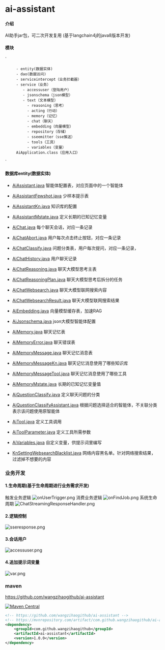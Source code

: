 # ai-assistant

#### 介绍

AI助手jar包，可二次开发复用 (基于langchain4j的java8版本开发)

#### 模块

`

         - entity(数据实体)
         - dao(数据访问)
         - serviceintercept（业务拦截器）
         - service（业务）
            - accessuser（登陆用户）
            - jsonschema（json模型）
            - text（文本模型）
              - reasoning（思考）
              - acting（行动）
              - memory（记忆）
              - chat（聊天）
              - embedding（向量模型）
              - repository（存储）
              - sseemitter（sse推送）
              - tools（工具）
              - variables（变量）
         AiApplication.class（应用入口）

`

#### 数据库entity(数据实体)

- [AiAssistant.java](src%2Fmain%2Fjava%2Fcom%2Fgithub%2Faiassistant%2Fentity%2FAiAssistant.java)
  智能体配置表，对应页面中的一个智能体

- [AiAssistantFewshot.java](src%2Fmain%2Fjava%2Fcom%2Fgithub%2Faiassistant%2Fentity%2FAiAssistantFewshot.java)
  少样本提示表

- [AiAssistantKn.java](src%2Fmain%2Fjava%2Fcom%2Fgithub%2Faiassistant%2Fentity%2FAiAssistantKn.java)
  知识库的配置

- [AiAssistantMstate.java](src%2Fmain%2Fjava%2Fcom%2Fgithub%2Faiassistant%2Fentity%2FAiAssistantMstate.java)
  定义长期的已知记忆变量

- [AiChat.java](src%2Fmain%2Fjava%2Fcom%2Fgithub%2Faiassistant%2Fentity%2FAiChat.java)
  每个聊天会话，对应一条记录

- [AiChatAbort.java](src%2Fmain%2Fjava%2Fcom%2Fgithub%2Faiassistant%2Fentity%2FAiChatAbort.java)
  用户每次点击终止按钮，对应一条记录

- [AiChatClassify.java](src%2Fmain%2Fjava%2Fcom%2Fgithub%2Faiassistant%2Fentity%2FAiChatClassify.java)
  问题分类表，用户每次提问，对应一条记录，

- [AiChatHistory.java](src%2Fmain%2Fjava%2Fcom%2Fgithub%2Faiassistant%2Fentity%2FAiChatHistory.java)
  用户聊天记录

- [AiChatReasoning.java](src%2Fmain%2Fjava%2Fcom%2Fgithub%2Faiassistant%2Fentity%2FAiChatReasoning.java)
  聊天大模型思考主表

- [AiChatReasoningPlan.java](src%2Fmain%2Fjava%2Fcom%2Fgithub%2Faiassistant%2Fentity%2FAiChatReasoningPlan.java)
  聊天大模型思考后拆分的任务

- [AiChatWebsearch.java](src%2Fmain%2Fjava%2Fcom%2Fgithub%2Faiassistant%2Fentity%2FAiChatWebsearch.java)
  聊天大模型联网搜索内容

- [AiChatWebsearchResult.java](src%2Fmain%2Fjava%2Fcom%2Fgithub%2Faiassistant%2Fentity%2FAiChatWebsearchResult.java)
  聊天大模型联网搜索结果

- [AiEmbedding.java](src%2Fmain%2Fjava%2Fcom%2Fgithub%2Faiassistant%2Fentity%2FAiEmbedding.java)
  向量模型缓存表，加速RAG

- [AiJsonschema.java](src%2Fmain%2Fjava%2Fcom%2Fgithub%2Faiassistant%2Fentity%2FAiJsonschema.java)
  json大模型智能体配置

- [AiMemory.java](src%2Fmain%2Fjava%2Fcom%2Fgithub%2Faiassistant%2Fentity%2FAiMemory.java)
  聊天记忆表

- [AiMemoryError.java](src%2Fmain%2Fjava%2Fcom%2Fgithub%2Faiassistant%2Fentity%2FAiMemoryError.java)
  聊天错误表

- [AiMemoryMessage.java](src%2Fmain%2Fjava%2Fcom%2Fgithub%2Faiassistant%2Fentity%2FAiMemoryMessage.java)
  聊天记忆消息表

- [AiMemoryMessageKn.java](src%2Fmain%2Fjava%2Fcom%2Fgithub%2Faiassistant%2Fentity%2FAiMemoryMessageKn.java)
  聊天记忆消息使用了哪些知识库

- [AiMemoryMessageTool.java](src%2Fmain%2Fjava%2Fcom%2Fgithub%2Faiassistant%2Fentity%2FAiMemoryMessageTool.java)
  聊天记忆消息使用了哪些工具

- [AiMemoryMstate.java](src%2Fmain%2Fjava%2Fcom%2Fgithub%2Faiassistant%2Fentity%2FAiMemoryMstate.java)
  长期的已知记忆变量值

- [AiQuestionClassify.java](src%2Fmain%2Fjava%2Fcom%2Fgithub%2Faiassistant%2Fentity%2FAiQuestionClassify.java)
  定义聊天问题的分类

- [AiQuestionClassifyAssistant.java](src%2Fmain%2Fjava%2Fcom%2Fgithub%2Faiassistant%2Fentity%2FAiQuestionClassifyAssistant.java)
  根据问题选择适合的智能体，不关联分类表示该问题使用原智能体

- [AiTool.java](src%2Fmain%2Fjava%2Fcom%2Fgithub%2Faiassistant%2Fentity%2FAiTool.java)
  定义工具调用

- [AiToolParameter.java](src%2Fmain%2Fjava%2Fcom%2Fgithub%2Faiassistant%2Fentity%2FAiToolParameter.java)
  定义工具所需参数

- [AiVariables.java](src%2Fmain%2Fjava%2Fcom%2Fgithub%2Faiassistant%2Fentity%2FAiVariables.java)
  自定义变量，供提示词里编写

- [KnSettingWebsearchBlacklist.java](src%2Fmain%2Fjava%2Fcom%2Fgithub%2Faiassistant%2Fentity%2FKnSettingWebsearchBlacklist.java)
  网络内容黑名单。针对网络搜索结果，过滤掉不想要的内容

### 业务开发

#### 1.生命周期(基于生命周期进行业务需求开发)

触发业务逻辑
![onUserTrigger.png](docs/onUserTrigger.png)
消费业务逻辑
![onFindJob.png](docs/onFindJob.png)
系统生命周期
![ChatStreamingResponseHandler.png](docs/ChatStreamingResponseHandler.png)

#### 2.逻辑控制

![sseresponse.png](docs/sseresponse.png)

#### 3.会话用户

![accessuser.png](docs/accessuser.png)

#### 4.追加提示词变量

![var.png](docs/var.png)

### maven

https://github.com/wangzihaogithub/ai-assistant

[![Maven Central](https://maven-badges.herokuapp.com/maven-central/com.github.wangzihaogithub/ai-assistant/badge.svg)](https://search.maven.org/search?q=g:com.github.wangzihaogithub%20AND%20a:ai-assistant)

```xml
<!-- https://github.com/wangzihaogithub/ai-assistant -->
<!-- https://mvnrepository.com/artifact/com.github.wangzihaogithub/ai-assistant -->
<dependency>
    <groupId>com.github.wangzihaogithub</groupId>
    <artifactId>ai-assistant</artifactId>
    <version>1.0.0</version>
</dependency>
```
